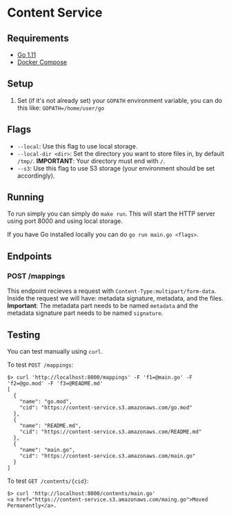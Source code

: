 # Content Service

## Requirements

- [Go 1.11](https://golang.org/dl/)
- [Docker Compose](https://docs.docker.com/compose/)

## Setup

1. Set (if it's not already set) your `GOPATH` environment variable, you can do this like: `GOPATH=/home/user/go`

## Flags

- `--local`: Use this flag to use local storage.
- `--local-dir <dir>`: Set the directory you want to store files in, by default `/tmp/`. **IMPORTANT**: Your directory must end with `/`.
- `--s3`: Use this flag to use S3 storage (your environment should be set accordingly).

## Running

To run simply you can simply do `make run`. This will start the HTTP server using port 8000 and using local storage.

If you have Go installed locally you can do `go run main.go <flags>`.

## Endpoints

### POST /mappings

This endpoint recieves a request with `Content-Type:multipart/form-data`. Inside the request we will have: metadata signature, metadata, and the files. **Important**: The metadata part needs to be named `metadata` and the metadata signature part needs to be named `signature`.

## Testing

You can test manually using `curl`.

To test `POST /mappings`:

```
$> curl 'http://localhost:8000/mappings' -F 'f1=@main.go' -F 'f2=@go.mod' -F 'f3=@README.md'
[
  {
    "name": "go.mod",
    "cid": "https://content-service.s3.amazonaws.com/go.mod"
  },
  {
    "name": "README.md",
    "cid": "https://content-service.s3.amazonaws.com/README.md"
  },
  {
    "name": "main.go",
    "cid": "https://content-service.s3.amazonaws.com/main.go"
  }
]
```

To test `GET /contents/{cid}`:

```
$> curl 'http://localhost:8000/contents/main.go'
<a href="https://content-service.s3.amazonaws.com/maing.go">Moved Permanently</a>.
```
